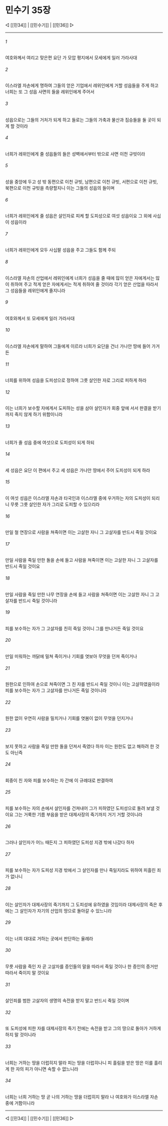 # 민수기 35장

◁ [[민34]] | [[민수기]] | [[민36]] ▷
***

###### 1
여호와께서 여리고 맞은편 요단 가 모압 평지에서 모세에게 일러 가라사대

###### 2
이스라엘 자손에게 명하여 그들의 얻은 기업에서 레위인에게 거할 성읍들을 주게 하고 너희는 또 그 성읍 사면의 들을 레위인에게 주어서

###### 3
성읍으로는 그들의 거처가 되게 하고 들로는 그들의 가축과 물산과 짐승들을 둘 곳이 되게 할 것이라

###### 4
너희가 레위인에게 줄 성읍들의 들은 성벽에서부터 밖으로 사면 이천 규빗이라

###### 5
성을 중앙에 두고 성 밖 동편으로 이천 규빗, 남편으로 이천 규빗, 서편으로 이천 규빗, 북편으로 이천 규빗을 측량할지니 이는 그들의 성읍의 들이며

###### 6
너희가 레위인에게 줄 성읍은 살인자로 피케 할 도피성으로 여섯 성읍이요 그 외에 사십이 성읍이라

###### 7
너희가 레위인에게 모두 사십팔 성읍을 주고 그들도 함께 주되

###### 8
이스라엘 자손의 산업에서 레위인에게 너희가 성읍을 줄 때에 많이 얻은 자에게서는 많이 취하여 주고 적게 얻은 자에게서는 적게 취하여 줄 것이라 각기 얻은 산업을 따라서 그 성읍들을 레위인에게 줄지니라

###### 9
여호와께서 또 모세에게 일러 가라사대

###### 10
이스라엘 자손에게 말하여 그들에게 이르라 너희가 요단을 건너 가나안 땅에 들어 가거든

###### 11
너희를 위하여 성읍을 도피성으로 정하여 그릇 살인한 자로 그리로 피하게 하라

###### 12
이는 너희가 보수할 자에게서 도피하는 성을 삼아 살인자가 회중 앞에 서서 판결을 받기까지 죽지 않게 하기 위함이니라

###### 13
너희가 줄 성읍 중에 여섯으로 도피성이 되게 하되

###### 14
세 성읍은 요단 이 편에서 주고 세 성읍은 가나안 땅에서 주어 도피성이 되게 하라

###### 15
이 여섯 성읍은 이스라엘 자손과 타국인과 이스라엘 중에 우거하는 자의 도피성이 되리니 무릇 그릇 살인한 자가 그리로 도피할 수 있으리라

###### 16
만일 철 연장으로 사람을 쳐죽이면 이는 고살한 자니 그 고살자를 반드시 죽일 것이요

###### 17
만일 사람을 죽일 만한 돌을 손에 들고 사람을 쳐죽이면 이는 고살한 자니 그 고살자를 반드시 죽일 것이요

###### 18
만일 사람을 죽일 만한 나무 연장을 손에 들고 사람을 쳐죽이면 이는 고살한 자니 그 고살자를 반드시 죽일 것이니라

###### 19
피를 보수하는 자가 그 고살자를 친히 죽일 것이니 그를 만나거든 죽일 것이요

###### 20
만일 미워하는 까닭에 밀쳐 죽이거나 기회를 엿보아 무엇을 던져 죽이거나

###### 21
원한으로 인하여 손으로 쳐죽이면 그 친 자를 반드시 죽일 것이니 이는 고살하였음이라 피를 보수하는 자가 그 고살자를 만나거든 죽일 것이니라

###### 22
원한 없이 우연히 사람을 밀치거나 기회를 엿봄이 없이 무엇을 던지거나

###### 23
보지 못하고 사람을 죽일 만한 돌을 던져서 죽였다 하자 이는 원한도 없고 해하려 한 것도 아닌즉

###### 24
회중이 친 자와 피를 보수하는 자 간에 이 규례대로 판결하여

###### 25
피를 보수하는 자의 손에서 살인자를 건져내어 그가 피하였던 도피성으로 돌려 보낼 것이요 그는 거룩한 기름 부음을 받은 대제사장의 죽기까지 거기 거할 것이니라

###### 26
그러나 살인자가 어느 때든지 그 피하였던 도피성 지경 밖에 나갔다 하자

###### 27
피를 보수하는 자가 도피성 지경 밖에서 그 살인자를 만나 죽일지라도 위하여 피흘린 죄가 없나니

###### 28
이는 살인자가 대제사장의 죽기까지 그 도피성에 유하였을 것임이라 대제사장의 죽은 후에는 그 살인자가 자기의 산업의 땅으로 돌아갈 수 있느니라

###### 29
이는 너희 대대로 거하는 곳에서 판단하는 율례라

###### 30
무릇 사람을 죽인 자 곧 고살자를 증인들의 말을 따라서 죽일 것이나 한 증인의 증거만 따라서 죽이지 말 것이요

###### 31
살인죄를 범한 고살자의 생명의 속전을 받지 말고 반드시 죽일 것이며

###### 32
또 도피성에 피한 자를 대제사장의 죽기 전에는 속전을 받고 그의 땅으로 돌아가 거하게 하지 말 것이니라

###### 33
너희는 거하는 땅을 더럽히지 말라 피는 땅을 더럽히나니 피 흘림을 받은 땅은 이를 흘리게 한 자의 피가 아니면 속할 수 없느니라

###### 34
너희는 너희 거하는 땅 곧 나의 거하는 땅을 더럽히지 말라 나 여호와가 이스라엘 자손 중에 거함이니라

***
◁ [[민34]] | [[민수기]] | [[민36]] ▷
